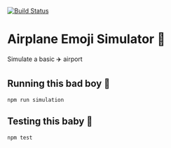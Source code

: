 [![Build Status](https://travis-ci.org/nathanemyers/airplane-emoji-simulator.svg?branch=master)](https://travis-ci.org/nathanemyers/airplane-emoji-simulator)

# Airplane Emoji Simulator 💯

Simulate a basic ✈️ airport

## Running this bad boy 🛫
`npm run simulation`

## Testing this baby 🛬
`npm test`
